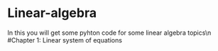 # Linear-algebra
In this you will get some pyhton code for some linear algebra topics\n
#Chapter 1: Linear system of equations
